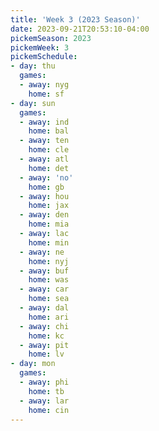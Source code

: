```yaml
---
title: 'Week 3 (2023 Season)'
date: 2023-09-21T20:53:10-04:00
pickemSeason: 2023
pickemWeek: 3
pickemSchedule:
- day: thu
  games:
  - away: nyg
    home: sf
- day: sun
  games:
  - away: ind
    home: bal
  - away: ten
    home: cle
  - away: atl
    home: det
  - away: 'no'
    home: gb
  - away: hou
    home: jax
  - away: den
    home: mia
  - away: lac
    home: min
  - away: ne
    home: nyj
  - away: buf
    home: was
  - away: car
    home: sea
  - away: dal
    home: ari
  - away: chi
    home: kc
  - away: pit
    home: lv
- day: mon
  games:
  - away: phi
    home: tb
  - away: lar
    home: cin
---
```

